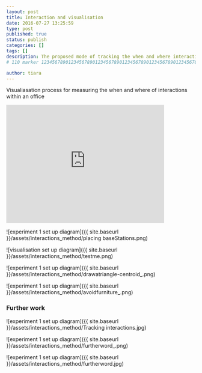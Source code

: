 ```yaml
---
layout: post
title: Interaction and visualisation
date: 2016-07-27 13:25:59
type: post
published: true
status: publish
categories: []
tags: []
description: The proposed mode of tracking the when and where interactions happen within an office environment 
# 110 marker 1234567890123456789012345678901234567890123456789012345678901234567890123456789012345678901234567890123456789

author: tiara
---
```


Visualiasation process for measuring the when and where of interactions within an office 


<iframe width="420" height="315" src="https://www.youtube.com/embed/_xavgL12Ub8" frameborder="0" allowfullscreen></iframe>

![experiment 1 set up diagram]({{ site.baseurl }}/assets/interactions_method/placing baseStations.png) 

![visualisation set up diagram]({{ site.baseurl }}/assets/interactions_method/testme.png) 

![experiment 1 set up diagram]({{ site.baseurl }}/assets/interactions_method/drawatriangle-centroid_.png) 

![experiment 1 set up diagram]({{ site.baseurl }}/assets/interactions_method/avoidfurniture_.png)


### Further work

![experiment 1 set up diagram]({{ site.baseurl }}/assets/interactions_method/Tracking interactions.jpg) 

![experiment 1 set up diagram]({{ site.baseurl }}/assets/interactions_method/furtherword_.png) 

![experiment 1 set up diagram]({{ site.baseurl }}/assets/interactions_method/furtherword.jpg) 
